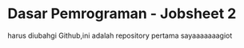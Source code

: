# Dasar Pemrograman - Jobsheet 2

harus diubahgi Github,ini adalah repository pertama sayaaaaaaagiot